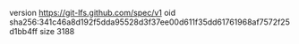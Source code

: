 version https://git-lfs.github.com/spec/v1
oid sha256:341c46a8d192f5dda95528d3f37ee00d611f35dd61761968af7572f25d1bb4ff
size 3188
